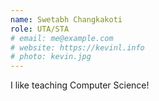 ```yaml
---
name: Swetabh Changkakoti 
role: UTA/STA
# email: me@example.com
# website: https://kevinl.info
# photo: kevin.jpg
---
```


I like teaching Computer Science!
